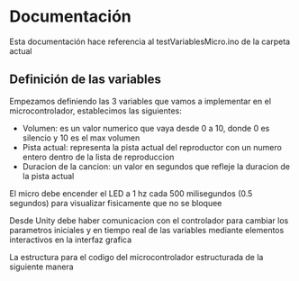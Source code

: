 # Documentación

Esta documentación hace referencia al testVariablesMicro.ino de la carpeta actual

## Definición de las variables

Empezamos definiendo las 3 variables que vamos a implementar en el microcontrolador, establecimos las siguientes:

- Volumen: es un valor numerico que vaya desde 0 a 10, donde 0 es silencio y 10 es el max volumen
- Pista actual: representa la pista actual del reproductor con un numero entero dentro de la lista de reproduccion
- Duracion de la cancion: un valor en segundos que refleje la duracion de la pista actual

El micro debe encender el LED a 1 hz cada 500 milisegundos (0.5 segundos) para visualizar fisicamente que no se bloquee

Desde Unity debe haber comunicacion con el controlador para cambiar los parametros iniciales y en tiempo real de las variables mediante elementos interactivos en la interfaz grafica

La estructura para el codigo del microcontrolador estructurada de la siguiente manera

```c

```
